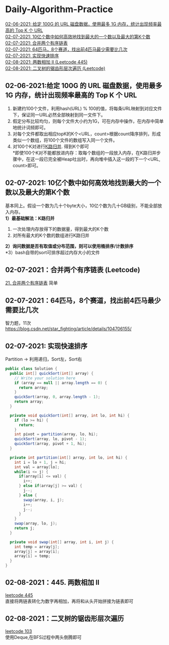 # Daily-Algorithm-Practice
[02-06-2021: 给定 100G 的 URL 磁盘数据，使用最多 1G 内存，统计出现频率最高的 Top K 个 URL](#02-06-2021给定-100g-的-url-磁盘数据使用最多-1g-内存统计出现频率最高的-top-k-个-url)  
[02-07-2021: 10亿个数中如何高效地找到最大的一个数以及最大的第K个数](#02-07-2021-10亿个数中如何高效地找到最大的一个数以及最大的第k个数)  
[02-07-2021: 合并两个有序链表](#02-07-2021合并两个有序链表-leetcode)  
[02-07-2021: 64匹马，8个赛道，找出前4匹马最少需要比几次](#02-07-202164匹马8个赛道找出前4匹马最少需要比几次)  
[02-07-2021: 实现快速排序](#02-07-2021-实现快速排序)  
[02-08-2021: 两数相加 II (Leetcode 445)](#02-08-2021445-两数相加-ii)  
[02-08-2021: 二叉树的锯齿形层次遍历 (Leetcode)](#02-08-2021二叉树的锯齿形层次遍历)  
## 02-06-2021:给定 100G 的 URL 磁盘数据，使用最多 1G 内存，统计出现频率最高的 Top K 个 URL
1. 新建约100个文件，利用hash(URL) % 100的值，将每条URL映射到对应文件下，保证同一URL必然全部映射到同一文件下。
2. 假定分布比较均匀，则每个文件大小约为1G，可在内存中操作，在内存中简单地统计词频即可。
3. 对每个文件都取出相应topK的K个<URL，count>根据count降序排列，形成类似一个数组，将100个文件的数组写入同一个文件。
4. 对100个K对进行[K路归并](https://leetcode-cn.com/problems/merge-k-sorted-lists/). 得到K个即可  
*即使100个K对不能都放进内存：取每个数组的一段放入内存，在K路归并步骤中，在这一段已完全被Heap吐出时，再向堆中插入这一段的下一个<URL, count>即可。
## 02-07-2021: 10亿个数中如何高效地找到最大的一个数以及最大的第K个数  
基本同上。假设一个数为几十个byte大小，10亿个数为几十GB级别，不能全部放入内存。  
**1）最基础解法：K路归并**
1. 一次处理内存放得下的数据量，得到最大的K个数
2. 对所有最大的K个数的数组进行K路归并

**2）询问数据是否有取值或分布范围，则可以使用桶排序/计数排序**  
*3）bash自带的sort可排序超过内存大小的文件 
## 02-07-2021：合并两个有序链表 (Leetcode)
[21. 合并两个有序链表](https://leetcode-cn.com/problems/merge-two-sorted-lists/)
简单
## 02-07-2021：64匹马，8个赛道，找出前4匹马最少需要比几次
智力题，11次   
https://blog.csdn.net/star_fighting/article/details/104706155/
## 02-07-2021: 实现快速排序
Partition -> 利用递归，Sort左，Sort右
```Java
public class Solution {
  public int[] quickSort(int[] array) {
    // Write your solution here
    if (array == null || array.length == 0) {
      return array;
    }
    quickSort(array, 0, array.length - 1);
    return array;
  }

  private void quickSort(int[] array, int lo, int hi) {
    if (lo >= hi) {
      return;
    }
    int pivot = partition(array, lo, hi);
    quickSort(array, lo, pivot - 1);
    quickSort(array, pivot + 1, hi);
  }

  private int partition(int[] array, int lo, int hi) {
    int i = lo + 1, j = hi;
    int val = array[lo];
    while(i <= j) {
      if(array[i] <= val) {
        i++;
      } else if(array[j] >= val) {
        j--;
      } else {
        swap(array, i, j);
        i++;
        j--;
      }
    }
    swap(array, lo, j);
    return j;
  }

  private void swap(int[] array, int i, int j) {
    int temp = array[j];
    array[j] = array[i];
    array[i] = temp;
  }
}
```

## 02-08-2021：445. 两数相加 II
[leetcode 445](https://leetcode-cn.com/problems/add-two-numbers-ii/)  
直接将两链表转化为数字再相加，再将和从头开始拼接为链表即可

## 02-08-2021：二叉树的锯齿形层次遍历
[leetcode 103](https://leetcode-cn.com/problems/binary-tree-zigzag-level-order-traversal/)  
使用Deque,在BFS过程中两头倒腾即可
